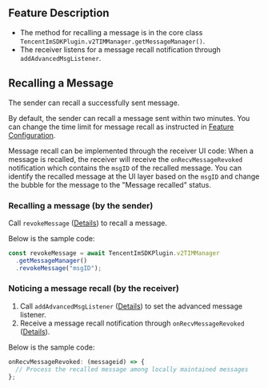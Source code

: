 ## Feature Description

- The method for recalling a message is in the core class `TencentImSDKPlugin.v2TIMManager.getMessageManager()`.
- The receiver listens for a message recall notification through `addAdvancedMsgListener`.

## Recalling a Message

The sender can recall a successfully sent message.

By default, the sender can recall a message sent within two minutes. You can change the time limit for message recall as instructed in [Feature Configuration](https://intl.cloud.tencent.com/document/product/1047/34419).

Message recall can be implemented through the receiver UI code: When a message is recalled, the receiver will receive the `onRecvMessageRevoked` notification which contains the `msgID` of the recalled message. You can identify the recalled message at the UI layer based on the `msgID` and change the bubble for the message to the "Message recalled" status.

### Recalling a message (by the sender)

Call `revokeMessage` ([Details](https://comm.qq.com/im/doc/RN/en/Api/V2TIMMessageManager/revokeMessage.html)) to recall a message.

Below is the sample code:

```javascript
const revokeMessage = await TencentImSDKPlugin.v2TIMManager
  .getMessageManager()
  .revokeMessage("msgID");
```

### Noticing a message recall (by the receiver)

1. Call `addAdvancedMsgListener` ([Details](https://comm.qq.com/im/doc/RN/en/Api/V2TIMMessageManager/addAdvancedMsgListener.html)) to set the advanced message listener.
2. Receive a message recall notification through `onRecvMessageRevoked` ([Details](https://comm.qq.com/im/doc/RN/en/Callback/OnRecvMessageRevoked.html)).

Below is the sample code:

```javascript
onRecvMessageRevoked: (messageid) => {
  // Process the recalled message among locally maintained messages
};
```
